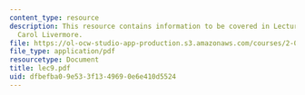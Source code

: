 ```yaml
---
content_type: resource
description: This resource contains information to be covered in Lecture 9 by Prof.
  Carol Livermore.
file: https://ol-ocw-studio-app-production.s3.amazonaws.com/courses/2-001-mechanics-materials-i-fall-2006/dfbefba09e533f1349690e6e410d5524_lec9.pdf
file_type: application/pdf
resourcetype: Document
title: lec9.pdf
uid: dfbefba0-9e53-3f13-4969-0e6e410d5524
---
```

